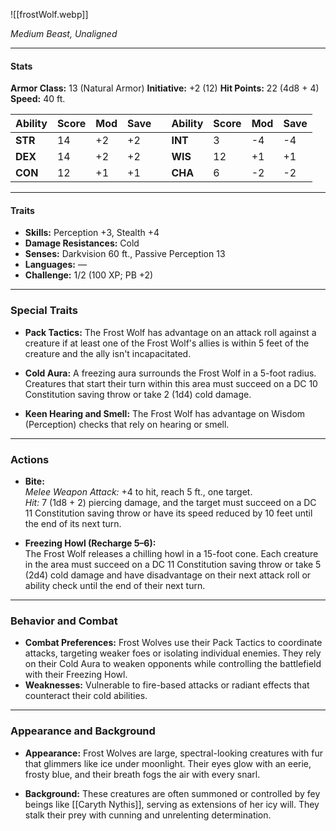 
![[frostWolf.webp]]

*Medium Beast, Unaligned*

---

#### **Stats**

**Armor Class:** 13 (Natural Armor)                              **Initiative:** +2  (12)
**Hit Points:** 22 (4d8 + 4)  
**Speed:** 40 ft.

| **Ability** | **Score** | **Mod** | **Save** |     | **Ability** | **Score** | **Mod** | **Save** |
| ----------- | --------- | ------- | -------- | --- | ----------- | --------- | ------- | -------- |
| **STR**     | 14        | +2      | +2       |     | **INT**     | 3         | -4      | -4       |
| **DEX**     | 14        | +2      | +2       |     | **WIS**     | 12        | +1      | +1       |
| **CON**     | 12        | +1      | +1       |     | **CHA**     | 6         | -2      | -2       |

---

#### **Traits**

- **Skills:** Perception +3, Stealth +4  
- **Damage Resistances:** Cold  
- **Senses:** Darkvision 60 ft., Passive Perception 13  
- **Languages:** —  
- **Challenge:** 1/2 (100 XP; PB +2)

---

### **Special Traits**

- **Pack Tactics:** The Frost Wolf has advantage on an attack roll against a creature if at least one of the Frost Wolf's allies is within 5 feet of the creature and the ally isn't incapacitated.

- **Cold Aura:** A freezing aura surrounds the Frost Wolf in a 5-foot radius. Creatures that start their turn within this area must succeed on a DC 10 Constitution saving throw or take 2 (1d4) cold damage.

- **Keen Hearing and Smell:** The Frost Wolf has advantage on Wisdom (Perception) checks that rely on hearing or smell.

---

### **Actions**

- **Bite:**  
  *Melee Weapon Attack:* +4 to hit, reach 5 ft., one target.  
  *Hit:* 7 (1d8 + 2) piercing damage, and the target must succeed on a DC 11 Constitution saving throw or have its speed reduced by 10 feet until the end of its next turn.

- **Freezing Howl (Recharge 5–6):**  
  The Frost Wolf releases a chilling howl in a 15-foot cone. Each creature in the area must succeed on a DC 11 Constitution saving throw or take 5 (2d4) cold damage and have disadvantage on their next attack roll or ability check until the end of their next turn.

---

### **Behavior and Combat**

- **Combat Preferences:** Frost Wolves use their Pack Tactics to coordinate attacks, targeting weaker foes or isolating individual enemies. They rely on their Cold Aura to weaken opponents while controlling the battlefield with their Freezing Howl.  
- **Weaknesses:** Vulnerable to fire-based attacks or radiant effects that counteract their cold abilities.

---

### **Appearance and Background**

- **Appearance:** Frost Wolves are large, spectral-looking creatures with fur that glimmers like ice under moonlight. Their eyes glow with an eerie, frosty blue, and their breath fogs the air with every snarl.  

- **Background:** These creatures are often summoned or controlled by fey beings like [[Caryth Nythis]], serving as extensions of her icy will. They stalk their prey with cunning and unrelenting determination.
